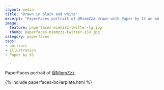 ```yaml
---
layout: media
title: "Drawn in black and white"
excerpt: "PaperFaces portrait of @MiemZzz drawn with Paper by 53 on an iPad."
image: 
  feature: paperfaces-miemzzz-twitter-lg.jpg
  thumb: paperfaces-miemzzz-twitter-150.jpg
category: paperfaces
tags: 
- portrait
- illustration
- Paper by 53

---
```


PaperFaces portrait of [@MiemZzz](http://twitter.com/MiemZzz).

{% include paperfaces-boilerplate.html %}